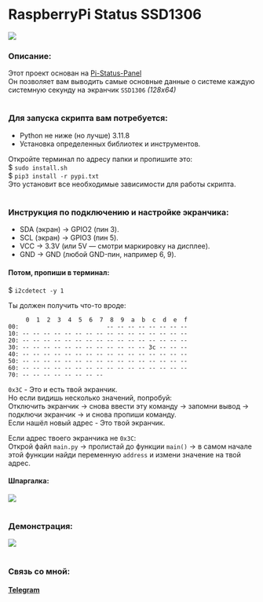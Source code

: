 # RaspberryPi Status SSD1306
![](https://github.com/user-attachments/assets/309f80e1-7894-42dd-ae5d-456a9f8faf0a)

### Описание:
Этот проект основан на [Pi-Status-Panel](https://github.com/LukovDev/Pi-Status-Panel)</br>
Он позволяет вам выводить самые основные данные о системе каждую системную секунду на экранчик ```SSD1306``` _(128x64)_</br>

#

### Для запуска скрипта вам потребуется:
- Python не ниже (но лучше) 3.11.8
- Установка определенных библиотек и инструментов.

Откройте терминал по адресу папки и пропишите это:</br>
$ ```sudo install.sh```</br>
$ ```pip3 install -r pypi.txt```</br>
Это установит все необходимые зависимости для работы скрипта.

#

### Инструкция по подключению и настройке экранчика:</br>
- SDA (экран) → GPIO2 (пин 3).</br>
- SCL (экран) → GPIO3 (пин 5).</br>
- VCC → 3.3V (или 5V — смотри маркировку на дисплее).</br>
- GND → GND (любой GND-пин, например 6, 9).</br>

#### Потом, пропиши в терминал:
$ ```i2cdetect -y 1```</br>

Ты должен получить что-то вроде:</br>
```
     0  1  2  3  4  5  6  7  8  9  a  b  c  d  e  f
00:                         -- -- -- -- -- -- -- --
10: -- -- -- -- -- -- -- -- -- -- -- -- -- -- -- --
20: -- -- -- -- -- -- -- -- -- -- -- -- -- -- -- --
30: -- -- -- -- -- -- -- -- -- -- -- -- 3c -- -- --
40: -- -- -- -- -- -- -- -- -- -- -- -- -- -- -- --
50: -- -- -- -- -- -- -- -- -- -- -- -- -- -- -- --
60: -- -- -- -- -- -- -- -- -- -- -- -- -- -- -- --
70: -- -- -- -- -- -- -- --
```

```0x3C``` - Это и есть твой экранчик.</br>
Но если видишь несколько значений, попробуй:</br>
Отключить экранчик -> снова ввести эту команду -> запомни вывод -> подключи экранчик -> и снова пропиши команду.</br>
Если нашёл новый адрес - Это твой экранчик.</br>

Если адрес твоего экранчика не ```0x3C```:</br>
Открой файл ```main.py``` -> пролистай до функции ```main()``` -> в самом начале этой функции найди переменную ```address``` и измени значение на твой адрес.

#### Шпаргалка:</br>
![](https://github.com/user-attachments/assets/7cc4a471-98ca-4d1c-bc8e-34c4818cf3e8)

#

### Демонстрация:
![](https://github.com/user-attachments/assets/2d4f41e6-1d3a-4711-abdc-2083828bbfb0)

#

### Связь со мной:
#### [Telegram](https://t.me/mr_lukov)
